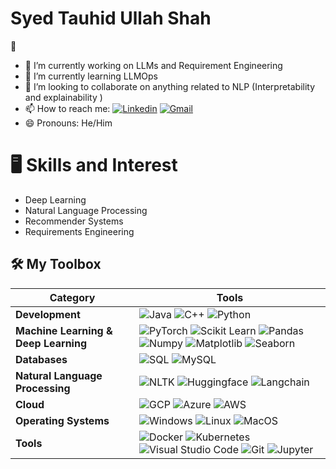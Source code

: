 <h1> Syed Tauhid Ullah Shah </h1>👋


- 🔭 I’m currently working on LLMs and Requirement Engineering
- 🌱 I’m currently learning LLMOps
- 👯 I’m looking to collaborate on anything related to NLP (Interpretability and explainability )
- 📫 How to reach me: [![Linkedin](https://img.shields.io/badge/-LinkedIn-blue?style=flat&logo=Linkedin&logoColor=white)]([https://www.linkedin.com/in/shirinyamani/](https://www.linkedin.com/in/syed-tauhid-shah/))
[![Gmail](https://img.shields.io/badge/-Gmail-c14438?style=flat&logo=Gmail&logoColor=white)](mailto:tauhidullah116079@gmail.com)
- 😄 Pronouns: He/Him

<h1>  🖥 Skills and Interest </h1>

- Deep Learning
- Natural Language Processing
- Recommender Systems
- Requirements Engineering

## 🛠️ My Toolbox

| **Category** | **Tools** |
|--------------|-----------|
| **Development** | ![Java](https://img.shields.io/badge/-Java-05122A?style=flat-square&logo=Java&color=353535) ![C++](https://img.shields.io/badge/-C++-05122A?style=flat-square&logo=C%2B%2B&color=353535) ![Python](https://img.shields.io/badge/-Python-05122A?style=flat-square&logo=Python&color=353535) |
| **Machine Learning & Deep Learning** | ![PyTorch](https://img.shields.io/badge/-PyTorch-05122A?style=flat-square&logo=PyTorch&color=353535) ![Scikit Learn](https://img.shields.io/badge/-Scikit%20Learn-05122A?style=flat-square&logo=Scikit-Learn&color=353535) ![Pandas](https://img.shields.io/badge/-Pandas-05122A?style=flat-square&logo=Pandas&color=353535) ![Numpy](https://img.shields.io/badge/-Numpy-05122A?style=flat-square&logo=Numpy&color=353535) ![Matplotlib](https://img.shields.io/badge/-Matplotlib-05122A?style=flat-square&logo=Matplotlib&color=353535) ![Seaborn](https://img.shields.io/badge/-Seaborn-05122A?style=flat-square&logo=Seaborn&color=353535) |
| **Databases** | ![SQL](https://img.shields.io/badge/-SQL-05122A?style=flat-square&logo=SQLite&color=353535) ![MySQL](https://img.shields.io/badge/-MySQL-05122A?style=flat-square&logo=MySQL&color=353535) |
| **Natural Language Processing** | ![NLTK](https://img.shields.io/badge/-NLTK-05122A?style=flat-square&logo=NLTK&color=353535) ![Huggingface](https://img.shields.io/badge/-Huggingface-05122A?style=flat-square&logo=Huggingface&color=353535) ![Langchain](https://img.shields.io/badge/-Langchain-05122A?style=flat-square&logo=Langchain&color=353535) |
| **Cloud** | ![GCP](https://img.shields.io/badge/-Google%20Cloud-05122A?style=flat-square&logo=Google-Cloud&color=353535) ![Azure](https://img.shields.io/badge/-Microsoft%20Azure-05122A?style=flat-square&logo=Microsoft-Azure&color=353535) ![AWS](https://img.shields.io/badge/-Amazon%20AWS-05122A?style=flat-square&logo=Amazon-AWS&color=353535) |
| **Operating Systems** | ![Windows](https://img.shields.io/badge/-Windows-05122A?style=flat-square&logo=Windows&color=353535) ![Linux](https://img.shields.io/badge/-Linux-05122A?style=flat-square&logo=Linux&color=353535) ![MacOS](https://img.shields.io/badge/-MacOS-05122A?style=flat-square&logo=MacOS&color=353535) |
| **Tools** | ![Docker](https://img.shields.io/badge/-Docker-05122A?style=flat-square&logo=Docker&color=353535) ![Kubernetes](https://img.shields.io/badge/-Kubernetes-05122A?style=flat-square&logo=Kubernetes&color=353535) ![Visual Studio Code](https://img.shields.io/badge/-Visual%20Studio%20Code-05122A?style=flat-square&logo=Visual-Studio-Code&color=353535) ![Git](https://img.shields.io/badge/-Git-05122A?style=flat-square&logo=Git&color=353535) ![Jupyter](https://img.shields.io/badge/-Jupyter-05122A?style=flat-square&logo=Jupyter&color=353535) |




